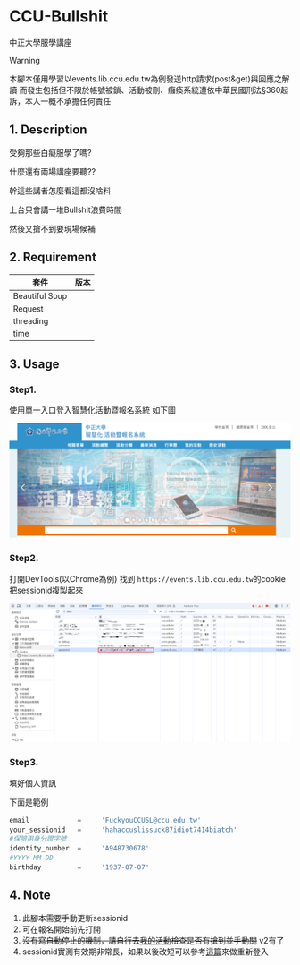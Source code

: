 # CCU-Bullshit

中正大學服學講座

> [!WARNING]
> 本腳本僅用學習以events.lib.ccu.edu.tw為例發送http請求(post&get)與回應之解讀
> 而發生包括但不限於帳號被鎖、活動被刪、癱瘓系統遭依中華民國刑法§360起訴，本人一概不承擔任何責任

## 1. Description

受夠那些白癡服學了嗎?

什麼還有兩場講座要聽??

幹這些講者怎麼看這都沒啥料

上台只會講一堆Bullshit浪費時間

然後又搶不到要現場候補

## 2. Requirement

| 套件           | 版本 |
| -------------- | ---- |
| Beautiful Soup |      |
| Request        |      |
| threading      |      |
| time           |      |

## 3. Usage

### Step1.

使用單一入口登入智慧化活動暨報名系統 如下圖

![image](https://github.com/chimingwang69/CCU-Bullshit/blob/main/img/1.png)

### Step2.

打開DevTools(以Chrome為例) 找到 `https://events.lib.ccu.edu.tw`的cookie
把sessionid複製起來

![image](https://github.com/chimingwang69/CCU-Bullshit/blob/main/img/2.png)

### Step3.

填好個人資訊

下面是範例

```python
email            =     'FuckyouCCUSL@ccu.edu.tw'
your_sessionid   =     'hahaccuslissuck87idiot7414biatch'
#保險用身分證字號
identity_number  =     'A948730678'
#YYYY-MM-DD
birthday         =     '1937-07-07'
```

## 4. Note

1. 此腳本需要手動更新sessionid
2. 可在報名開始前先打開
3. ~~沒有寫自動停止的機制，請自行去[我的活動](https://events.lib.ccu.edu.tw/my/)檢查是否有搶到並手動關~~   v2有了
4. sessionid實測有效期非常長，如果以後改短可以參考[這篇](https://github.com/chimingwang69/ccuSSO_keep_login)來做重新登入

